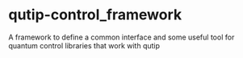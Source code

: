 # qutip-control_framework
A framework to define a common interface and some useful tool for quantum control libraries that work with qutip
